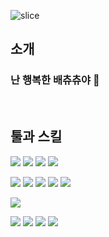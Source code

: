![slice](https://capsule-render.vercel.app/api?type=slice&color=auto&height=200&text=Hi%20there👋&fontAlign=70&rotate=13&fontAlignY=25&desc=HAPPY-BAECHUCHU's%20GitHub&descAlign=70.&descAlignY=44)
## 소개
### 난 행복한 배츄츄야 👋
<br>

## 툴과 스킬

<img src="https://img.shields.io/badge/html5-%23E34F26.svg?&style=for-the-badge&logo=html5&logoColor=white" /> <img src="https://img.shields.io/badge/css3-%231572B6.svg?&style=for-the-badge&logo=css3&logoColor=white" /> <img src="https://img.shields.io/badge/javascript-%23F7DF1E.svg?&style=for-the-badge&logo=javascript&logoColor=black" /> <img src="https://img.shields.io/badge/jquery-%230769AD.svg?&style=for-the-badge&logo=jquery&logoColor=white" />

<img src="https://img.shields.io/badge/adobe-%23FF0000.svg?&style=for-the-badge&logo=adobe&logoColor=white" />  <img src="https://img.shields.io/badge/adobe%20photoshop-%2331A8FF.svg?&style=for-the-badge&logo=adobe%20photoshop&logoColor=white" /> <img src="https://img.shields.io/badge/adobe%20illustrator-%23FF9A00.svg?&style=for-the-badge&logo=adobe%20illustrator&logoColor=black" /> <img src="https://img.shields.io/badge/adobe%20premiere%20pro-%239999FF.svg?&style=for-the-badge&logo=adobe%20premiere%20pro&logoColor=black" /> <img src="https://img.shields.io/badge/adobe%20after%20effects-%239999FF.svg?&style=for-the-badge&logo=adobe%20after%20effects&logoColor=black" />

<img src="https://img.shields.io/badge/figma-%23F24E1E.svg?&style=for-the-badge&logo=figma&logoColor=white" /> 

<img src="https://img.shields.io/badge/microsoft%20office-%23D83B01.svg?&style=for-the-badge&logo=microsoft%20office&logoColor=white" />  <img src="https://img.shields.io/badge/microsoft%20excel-%23217346.svg?&style=for-the-badge&logo=microsoft%20excel&logoColor=white" /> <img src="https://img.shields.io/badge/microsoft%20word-%232B579A.svg?&style=for-the-badge&logo=microsoft%20word&logoColor=white" /> <img src="https://img.shields.io/badge/microsoft%20powerpoint-%23B7472A.svg?&style=for-the-badge&logo=microsoft%20powerpoint&logoColor=white" />

<!--
**happy-baechuchu/happy-baechuchu** is a ✨ _special_ ✨ repository because its `README.md` (this file) appears on your GitHub profile.

Here are some ideas to get you started:

- 🔭 I’m currently working on ...
- 🌱 I’m currently learning ...
- 👯 I’m looking to collaborate on ...
- 🤔 I’m looking for help with ...
- 💬 Ask me about ...
- 📫 How to reach me: ...
- 😄 Pronouns: ...
- ⚡ Fun fact: ...
-->
